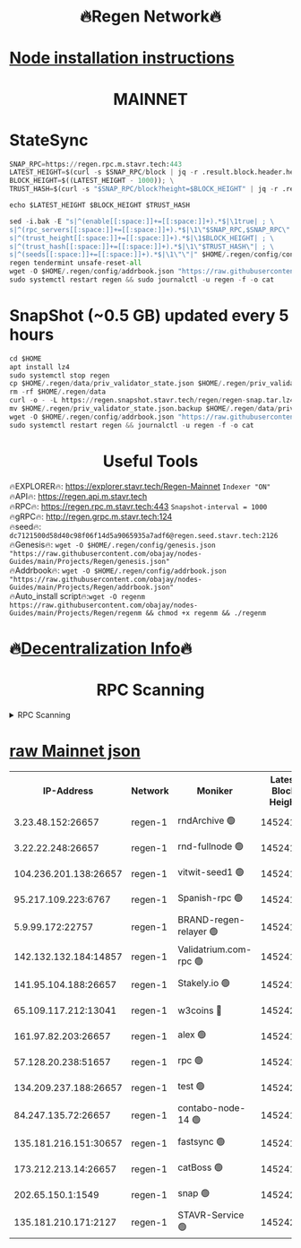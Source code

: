 <h1 align="center"> 🔥Regen Network🔥</h1>

[Node installation instructions](https://github.com/obajay/nodes-Guides/tree/main/Projects/Regen)
=
<h1 align="center"> MAINNET</h1>

# StateSync
```python
SNAP_RPC=https://regen.rpc.m.stavr.tech:443
LATEST_HEIGHT=$(curl -s $SNAP_RPC/block | jq -r .result.block.header.height); \
BLOCK_HEIGHT=$((LATEST_HEIGHT - 1000)); \
TRUST_HASH=$(curl -s "$SNAP_RPC/block?height=$BLOCK_HEIGHT" | jq -r .result.block_id.hash)

echo $LATEST_HEIGHT $BLOCK_HEIGHT $TRUST_HASH

sed -i.bak -E "s|^(enable[[:space:]]+=[[:space:]]+).*$|\1true| ; \
s|^(rpc_servers[[:space:]]+=[[:space:]]+).*$|\1\"$SNAP_RPC,$SNAP_RPC\"| ; \
s|^(trust_height[[:space:]]+=[[:space:]]+).*$|\1$BLOCK_HEIGHT| ; \
s|^(trust_hash[[:space:]]+=[[:space:]]+).*$|\1\"$TRUST_HASH\"| ; \
s|^(seeds[[:space:]]+=[[:space:]]+).*$|\1\"\"|" $HOME/.regen/config/config.toml
regen tendermint unsafe-reset-all
wget -O $HOME/.regen/config/addrbook.json "https://raw.githubusercontent.com/obajay/nodes-Guides/main/Projects/Regen/addrbook.json"
sudo systemctl restart regen && sudo journalctl -u regen -f -o cat
```
# SnapShot (~0.5 GB) updated every 5 hours
```python
cd $HOME
apt install lz4
sudo systemctl stop regen
cp $HOME/.regen/data/priv_validator_state.json $HOME/.regen/priv_validator_state.json.backup
rm -rf $HOME/.regen/data
curl -o - -L https://regen.snapshot.stavr.tech/regen/regen-snap.tar.lz4 | lz4 -c -d - | tar -x -C $HOME/.regen --strip-components 2
mv $HOME/.regen/priv_validator_state.json.backup $HOME/.regen/data/priv_validator_state.json
wget -O $HOME/.regen/config/addrbook.json "https://raw.githubusercontent.com/obajay/nodes-Guides/main/Projects/Regen/addrbook.json"
sudo systemctl restart regen && journalctl -u regen -f -o cat
```

 <h1 align="center"> Useful Tools</h1>

🔥EXPLORER🔥:     https://explorer.stavr.tech/Regen-Mainnet        `Indexer "ON"` \
🔥API🔥:          https://regen.api.m.stavr.tech \
🔥RPC🔥:          https://regen.rpc.m.stavr.tech:443              `Snapshot-interval = 1000` \
🔥gRPC🔥:         http://regen.grpc.m.stavr.tech:124 \
🔥seed🔥:      `dc7121500d58d40c98f06f14d5a9065935a7adf6@regen.seed.stavr.tech:2126` \
🔥Genesis🔥:   `wget -O $HOME/.regen/config/genesis.json "https://raw.githubusercontent.com/obajay/nodes-Guides/main/Projects/Regen/genesis.json"` \
🔥Addrbook🔥:  `wget -O $HOME/.regen/config/addrbook.json "https://raw.githubusercontent.com/obajay/nodes-Guides/main/Projects/Regen/addrbook.json"` \
🔥Auto_install script🔥:`wget -O regenm https://raw.githubusercontent.com/obajay/nodes-Guides/main/Projects/Regen/regenm && chmod +x regenm && ./regenm`

🔥[Decentralization Info](https://github.com/obajay/StateSync-snapshots/tree/main/Projects/Regen/Decentralization)🔥
=
<h1 align="center"> RPC Scanning</h1>

<details>
<summary>RPC Scanning</summary>

<h2 align="center"> We scan nodes in real time every 4 hours. And we provide the final result of RPC endpoints.
We cannot influence the operation of these nodes in any way. </h2>


```python
If Voting Power is higher than 0 --> then the Node is a validator of the network and may be subject to attack and be a potential threat to the chain.
```
```python
We marked such validators with a red symbol
```

</details>

[raw Mainnet json](https://rpc-check.regenm.stavr.tech/regenm/rpc-regenm-result.json)
=


<table><tr><th>IP-Address</th><th>Network</th><th>Moniker</th><th>Latest Block Height</th><th>Earliest Block Height</th><th>Catching Up</th><th>Tx Index</th><th>Voting Power</th><th>Scan Time</th></tr><tr><td>3.23.48.152:26657</td><td>regen-1</td><td>rndArchive 🟢</td><td>14524196</td><td>1</td><td>False</td><td>on</td><td>0</td><td>2024-02-03T02:00:36.940921528UTC</td></tr><tr><td>3.22.22.248:26657</td><td>regen-1</td><td>rnd-fullnode 🟢</td><td>14524195</td><td>4134001</td><td>False</td><td>on</td><td>0</td><td>2024-02-03T02:00:34.209323020UTC</td></tr><tr><td>104.236.201.138:26657</td><td>regen-1</td><td>vitwit-seed1 🟢</td><td>14524190</td><td>8943001</td><td>False</td><td>on</td><td>0</td><td>2024-02-03T02:00:04.173194141UTC</td></tr><tr><td>95.217.109.223:6767</td><td>regen-1</td><td>Spanish-rpc 🟢</td><td>14524199</td><td>10068001</td><td>False</td><td>on</td><td>0</td><td>2024-02-03T02:00:53.419070447UTC</td></tr><tr><td>5.9.99.172:22757</td><td>regen-1</td><td>BRAND-regen-relayer 🟢</td><td>14524199</td><td>10782501</td><td>False</td><td>on</td><td>0</td><td>2024-02-03T02:00:54.091777060UTC</td></tr><tr><td>142.132.132.184:14857</td><td>regen-1</td><td>Validatrium.com-rpc 🟢</td><td>14524199</td><td>11175001</td><td>False</td><td>on</td><td>0</td><td>2024-02-03T02:00:53.704580865UTC</td></tr><tr><td>141.95.104.188:26657</td><td>regen-1</td><td>Stakely.io 🟢</td><td>14524193</td><td>13442501</td><td>False</td><td>on</td><td>0</td><td>2024-02-03T02:00:23.089773947UTC</td></tr><tr><td>65.109.117.212:13041</td><td>regen-1</td><td>w3coins 🔴</td><td>14524206</td><td>13524206</td><td>False</td><td>off</td><td>23994932652</td><td>2024-02-03T02:01:38.389790977UTC</td></tr><tr><td>161.97.82.203:26657</td><td>regen-1</td><td>alex 🟢</td><td>14524197</td><td>13992001</td><td>False</td><td>on</td><td>0</td><td>2024-02-03T02:00:42.423303926UTC</td></tr><tr><td>57.128.20.238:51657</td><td>regen-1</td><td>rpc 🟢</td><td>14524197</td><td>13992001</td><td>False</td><td>on</td><td>0</td><td>2024-02-03T02:00:46.824016408UTC</td></tr><tr><td>134.209.237.188:26657</td><td>regen-1</td><td>test 🟢</td><td>14524200</td><td>13992001</td><td>False</td><td>on</td><td>0</td><td>2024-02-03T02:01:04.725447034UTC</td></tr><tr><td>84.247.135.72:26657</td><td>regen-1</td><td>contabo-node-14 🟢</td><td>14524190</td><td>14457001</td><td>False</td><td>off</td><td>0</td><td>2024-02-03T02:00:01.362598046UTC</td></tr><tr><td>135.181.216.151:30657</td><td>regen-1</td><td>fastsync 🟢</td><td>14524197</td><td>14457001</td><td>False</td><td>off</td><td>0</td><td>2024-02-03T02:00:42.033626169UTC</td></tr><tr><td>173.212.213.14:26657</td><td>regen-1</td><td>catBoss 🟢</td><td>14524196</td><td>14478001</td><td>False</td><td>on</td><td>0</td><td>2024-02-03T02:00:37.220152565UTC</td></tr><tr><td>202.65.150.1:1549</td><td>regen-1</td><td>snap 🟢</td><td>14524207</td><td>14522978</td><td>False</td><td>on</td><td>0</td><td>2024-02-03T02:01:43.433674047UTC</td></tr><tr><td>135.181.210.171:2127</td><td>regen-1</td><td>STAVR-Service 🟢</td><td>14524204</td><td>14524001</td><td>False</td><td>on</td><td>0</td><td>2024-02-03T02:01:23.648498520UTC</td></tr></table>